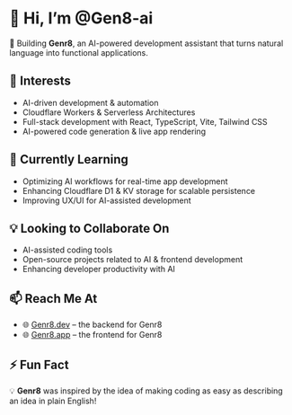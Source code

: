 # 👋 Hi, I’m @Gen8-ai  
🚀 Building **Genr8**, an AI-powered development assistant that turns natural language into functional applications.

## 👀 Interests  
- AI-driven development & automation  
- Cloudflare Workers & Serverless Architectures  
- Full-stack development with React, TypeScript, Vite, Tailwind CSS  
- AI-powered code generation & live app rendering  

## 🌱 Currently Learning  
- Optimizing AI workflows for real-time app development  
- Enhancing Cloudflare D1 & KV storage for scalable persistence  
- Improving UX/UI for AI-assisted development  

## 💡 Looking to Collaborate On  
- AI-assisted coding tools  
- Open-source projects related to AI & frontend development  
- Enhancing developer productivity with AI  

## 📫 Reach Me At  
- 🌐 [Genr8.dev](https://genr8.dev) – the backend for Genr8  
- 🌐 [Genr8.app](https://genr8.app) – the frontend for Genr8  

## ⚡ Fun Fact  
💡 **Genr8** was inspired by the idea of making coding as easy as describing an idea in plain English!  
